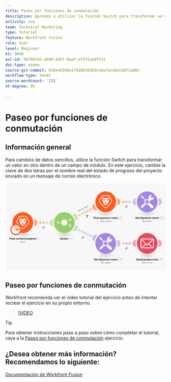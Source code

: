 ```yaml
---
title: Paseo por funciones de conmutación
description: Aprenda a utilizar la función Switch para transformar un valor en otro dentro de un campo de módulo en [!DNL Adobe Workfront Fusion].
activity: use
team: Technical Marketing
type: Tutorial
feature: Workfront Fusion
role: User
level: Beginner
kt: 9048
exl-id: 567847e5-a690-445f-8aaf-ef5751e0ff21
doc-type: video
source-git-commit: 650e4d346e1792863930dcebafacab4c88f2a8bc
workflow-type: tm+mt
source-wordcount: '133'
ht-degree: 0%

---
```


# Paseo por funciones de conmutación

## Información general

Para cambios de datos sencillos, utilice la función Switch para transformar un valor en otro dentro de un campo de módulo. En este ejercicio, cambie la clave de dos letras por el nombre real del estado de progreso del proyecto enviado en un mensaje de correo electrónico.

![Una imagen que utiliza la función de cambio](assets/beyond-basic-modules-3.png)

## Paseo por funciones de conmutación

Workfront recomienda ver el vídeo tutorial del ejercicio antes de intentar recrear el ejercicio en su propio entorno.

>[!VIDEO](https://video.tv.adobe.com/v/335289/?quality=12&learn=on)

>[!TIP]
>
>Para obtener instrucciones paso a paso sobre cómo completar el tutorial, vaya a la [Paseo por funciones de conmutación](https://experienceleague.adobe.com/docs/workfront-learn/tutorials-workfront/fusion/exercises/switch-function.html?lang=en) ejercicio.


## ¿Desea obtener más información? Recomendamos lo siguiente:

[Documentación de Workfront Fusion](https://experienceleague.adobe.com/docs/workfront/using/adobe-workfront-fusion/workfront-fusion-2.html?lang=en)
